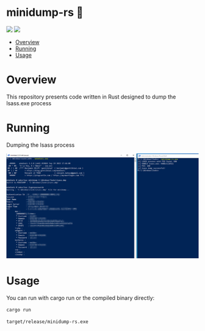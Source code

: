 # minidump-rs 🦀

<p align="left">
	<a href="https://www.rust-lang.org/"><img src="https://img.shields.io/badge/made%20with-Rust-red"></a>
	<a href="#"><img src="https://img.shields.io/badge/platform-windows-blueviolet"></a>
</p>

- [Overview](#overview)
- [Running](#running)
- [Usage](#usage)

# Overview

This repository presents code written in Rust designed to dump the lsass.exe process

# Running

Dumping the lsass process

![poc](img/dump.png)

# Usage

You can run with cargo run or the compiled binary directly:
```sh
cargo run
```
```sh
target/release/minidump-rs.exe
```